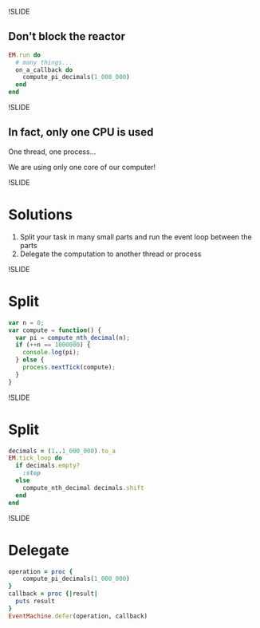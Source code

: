 !SLIDE
## Don't block the reactor ##

```ruby
EM.run do
  # many things...
  on_a_callback do
    compute_pi_decimals(1_000_000)
  end
end
```

!SLIDE
## In fact, only one CPU is used ##

One thread, one process...

We are using only one core of our computer!

!SLIDE
# Solutions #

1. Split your task in many small parts and run the event loop between the parts
2. Delegate the computation to another thread or process

!SLIDE
# Split #

```js
var n = 0;
var compute = function() {
  var pi = compute_nth_decimal(n);
  if (++n == 1000000) {
    console.log(pi);
  } else {
    process.nextTick(compute);
  }
}
```

!SLIDE
# Split #

```ruby
decimals = (1..1_000_000).to_a
EM.tick_loop do
  if decimals.empty?
    :stop
  else
    compute_nth_decimal decimals.shift 
  end
end
```

!SLIDE
# Delegate #

```ruby
operation = proc {
    compute_pi_decimals(1_000_000)
}
callback = proc {|result|
  puts result
}
EventMachine.defer(operation, callback)
```

